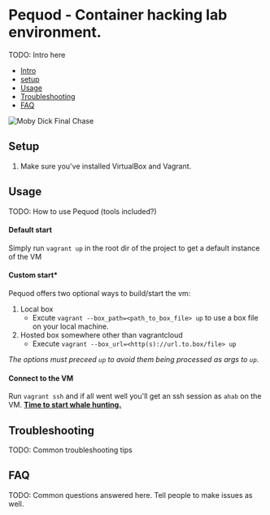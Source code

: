 # Pequod - Container hacking lab environment.
TODO: Intro here

* [Intro](#pequod)
* [setup](#setup)
* [Usage](#usage)
* [Troubleshooting](#troubleshooting)
* [FAQ](#faq)

![Moby Dick Final Chase](https://upload.wikimedia.org/wikipedia/commons/8/8b/Moby_Dick_final_chase.jpg)

## Setup
1. Make sure you've installed VirtualBox and Vagrant.

## Usage
TODO: How to use Pequod (tools included?)
#### Default start
Simply run `vagrant up` in the root dir of the project to get a default instance of the VM
#### Custom start*
Pequod offers two optional ways to build/start the vm:

1. Local box
    * Excute `vagrant --box_path=<path_to_box_file> up` to use a box file on your local machine.
2. Hosted box somewhere other than vagrantcloud
    * Execute `vagrant --box_url=<http(s)://url.to.box/file> up`
  
*The options must preceed `up` to avoid them being processed as args to `up`.*

#### Connect to the VM
Run `vagrant ssh` and if all went well you'll get an ssh session as `ahab` on the VM. **[Time to start whale hunting.](#targets)**

## Troubleshooting
TODO: Common troubleshooting tips

## FAQ
TODO: Common questions answered here. Tell people to make issues as well.
